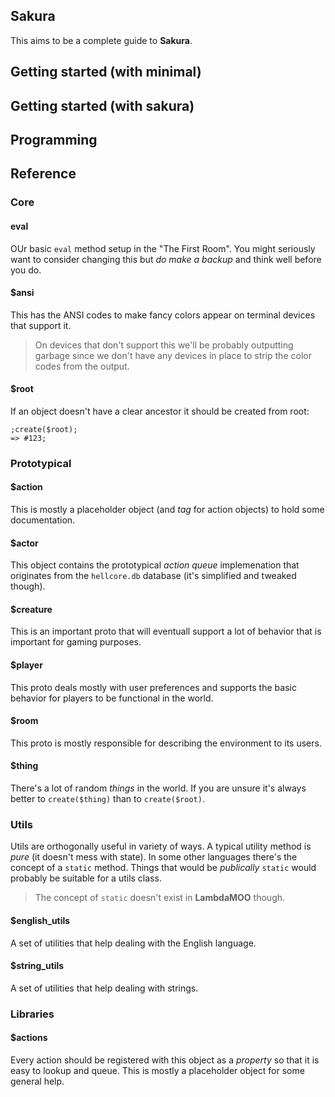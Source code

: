 ## Sakura
This aims to be a complete guide to **Sakura**.

## Getting started (with minimal)
## Getting started (with sakura)
## Programming

## Reference
### Core
#### eval
OUr basic `eval` method setup in the "The First Room". You might seriously want to consider changing this but *do make a backup* and think well before you do.

#### $ansi
This has the ANSI codes to make fancy colors appear on terminal devices that support it.

> On devices that don't support this we'll be probably outputting garbage since we don't have any devices in place to strip the color codes from the output.

#### $root
If an object doesn't have a clear ancestor it should be created from root:

    ;create($root);
    => #123;

### Prototypical
#### $action
This is mostly a placeholder object (and *tag* for action objects) to hold some documentation.

#### $actor
This object contains the prototypical *action queue* implemenation that originates from the `hellcore.db` database (it's simplified and tweaked though).

#### $creature
This is an important proto that will eventuall support a lot of behavior that is important for gaming purposes.

#### $player
This proto deals mostly with user preferences and supports the basic behavior for players to be functional in the world.

#### $room
This proto is mostly responsible for describing the environment to its users.

#### $thing
There's a lot of random *things* in the world. If you are unsure it's always better to `create($thing)` than to `create($root)`.

### Utils
Utils are orthogonally useful in variety of ways. A typical utility method is *pure* (it doesn't mess with state). In some other languages there's the concept of a `static` method. Things that would be *publically* `static` would probably be suitable for a utils class. 

> The concept of `static` doesn't exist in **LambdaMOO** though.

#### $english_utils
A set of utilities that help dealing with the English language.

#### $string_utils
A set of utilities that help dealing with strings.

### Libraries
#### $actions
Every action should be registered with this object as a *property* so that it is easy to lookup and queue. This is mostly a placeholder object for some general help.